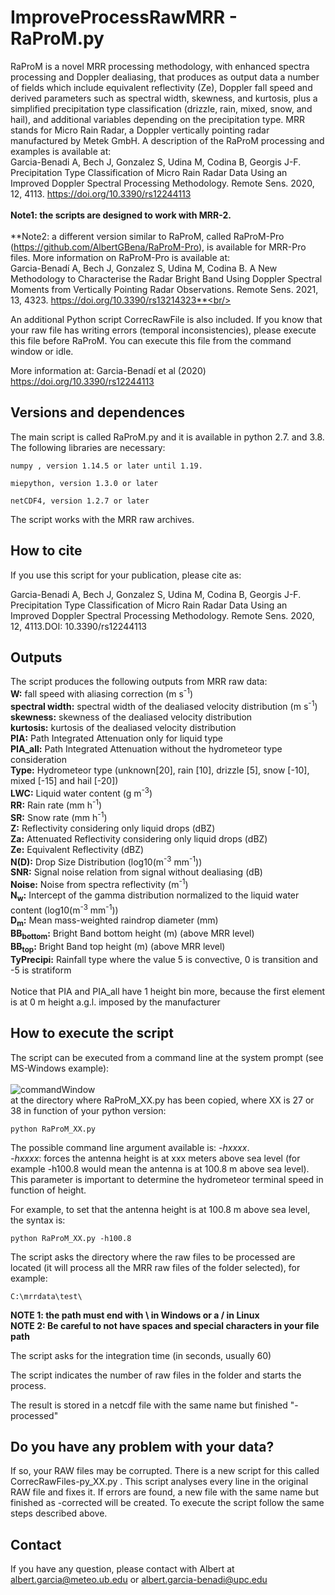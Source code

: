 # ImproveProcessRawMRR - RaProM.py

RaProM is a novel MRR processing methodology, with enhanced spectra processing and Doppler dealiasing, that produces as output data a number of fields which include equivalent reflectivity (Ze), Doppler fall speed and derived parameters such as spectral width, skewness, and kurtosis, plus a simplified precipitation type classification (drizzle, rain, mixed, snow, and hail), and additional variables depending on the precipitation type. MRR stands for Micro Rain Radar, a Doppler vertically pointing radar manufactured by Metek GmbH. A description of the RaProM processing and examples is available at: <br/>
Garcia-Benadi A, Bech J, Gonzalez S, Udina M, Codina B, Georgis J-F. Precipitation Type Classification of Micro Rain Radar Data Using an Improved Doppler Spectral Processing Methodology. Remote Sens. 2020, 12, 4113. https://doi.org/10.3390/rs12244113<br/><br/>
**Note1: the scripts are designed to work with MRR-2.**<br/><br/>
**Note2: a different version similar to RaProM, called RaProM-Pro (https://github.com/AlbertGBena/RaProM-Pro), is available for MRR-Pro files. More information on RaProM-Pro is available at: <br/>
Garcia-Benadí A, Bech J, Gonzalez S, Udina M, Codina B. A New Methodology to Characterise the Radar Bright Band Using Doppler Spectral Moments from Vertically Pointing Radar Observations. Remote Sens. 2021, 13, 4323. https://doi.org/10.3390/rs13214323**<br/><br/>

An additional Python script CorrecRawFile is also included. If you know that your raw file has writing  errors (temporal inconsistencies), please execute this file before RaProM. You can execute this file from the command window or idle.

More information at: Garcia-Benadí et al (2020)
https://doi.org/10.3390/rs12244113

## Versions and dependences

The main script is called RaProM.py and it is available in python 2.7. and 3.8. The following libraries are necessary:

	numpy , version 1.14.5 or later until 1.19.

	miepython, version 1.3.0 or later

	netCDF4, version 1.2.7 or later

The script works with the MRR raw archives.


## How to cite

If you use this script for your publication, please cite as:

Garcia-Benadi A, Bech J, Gonzalez S, Udina M, Codina B, Georgis J-F. Precipitation Type Classification of Micro Rain Radar Data Using an Improved Doppler Spectral Processing Methodology. Remote Sens. 2020, 12, 4113.DOI: 10.3390/rs12244113  

## Outputs
The script produces the following outputs from MRR raw data:<br />
**W:** fall speed with aliasing correction (m s<sup>-1</sup>)<br />
**spectral width:** spectral width of the dealiased velocity distribution (m s<sup>-1</sup>)<br />
**skewness:** skewness of the dealiased velocity distribution<br />
**kurtosis:** kurtosis of the dealiased velocity distribution<br />
**PIA:** Path Integrated Attenuation only for liquid type<br />
**PIA_all:** Path Integrated Attenuation without the hydrometeor type consideration<br />
**Type:** Hydrometeor type (unknown[20], rain [10], drizzle [5], snow [-10], mixed [-15] and hail [-20])<br />
**LWC:** Liquid water content (g m<sup>-3</sup>)<br />
**RR:** Rain rate (mm h<sup>-1</sup>)<br />
**SR:** Snow rate (mm h<sup>-1</sup>)<br />
**Z:** Reflectivity considering only liquid drops (dBZ)<br />
**Za:** Attenuated Reflectivity considering only liquid drops (dBZ)<br />
**Ze:** Equivalent Reflectivity (dBZ)<br />
**N(D):** Drop Size Distribution (log10(m<sup>-3</sup> mm<sup>-1</sup>))<br />
**SNR:** Signal noise relation from signal without dealiasing (dB)<br />
**Noise:** Noise from spectra reflectivity (m<sup>-1</sup>)<br />
**N<sub>w</sub>:** Intercept of the gamma distribution normalized to the liquid water content (log10(m<sup>-3</sup> mm<sup>-1</sup>))<br />
**D<sub>m</sub>:** Mean mass-weighted raindrop diameter (mm)<br />
**BB<sub>bottom</sub>:** Bright Band bottom height  (m) (above MRR level)<br />
**BB<sub>top</sub>:** Bright Band top height (m) (above MRR level)<br />
**TyPrecipi:** Rainfall type where the value 5 is convective, 0 is transition and -5 is stratiform<br />
<br />
Notice that PIA and PIA_all have 1 height bin more, because the first element is at 0 m height a.g.l. imposed by the manufacturer

## How to execute the script
The script can be executed from a command line at the system prompt (see MS-Windows example):<br />
<br />
![commandWindow](https://user-images.githubusercontent.com/35369817/67784656-64703d00-fa6c-11e9-94fa-0e616d703168.JPG)
<br />
at the directory where RaProM_XX.py has been copied, where XX is 27 or 38 in function of your python version:
```
python RaProM_XX.py

```

The possible command line argument available is:  <i>-hxxxx</i>.<br />
<i>-hxxxx</i>: forces the antenna height is at xxx meters above sea level (for example -h100.8 would mean the antenna is at 100.8 m above sea level). This parameter is important to determine the hydrometeor terminal speed in function of height.<br />

For example, to set that the antenna height is at 100.8 m above sea level, the syntax is:

```
python RaProM_XX.py -h100.8

```

The script asks the directory where the raw files to be processed are located (it will process all the MRR raw files of the folder selected), for example:
```
C:\mrrdata\test\
```
**NOTE 1: the path must end with \\ in Windows or a / in Linux**<br />
**NOTE 2: Be careful to not have spaces and special characters in your file path**<br />


The script asks for the integration time (in seconds, usually 60)

The script indicates the number of raw files in the folder and starts the process.

The result is stored in a netcdf file with the same name but finished "-processed"

## Do you have any problem with your data?
If so, your RAW files may be corrupted. There is a new script for this called CorrecRawFiles-py_XX.py .
This script analyses every line in the original RAW file and fixes it. If errors are found, a new file with 
the same name but finished as -corrected will be created.
To execute the script follow the same steps described above.

## Contact
If you have any question, please contact with Albert at albert.garcia@meteo.ub.edu  or   albert.garcia-benadi@upc.edu
